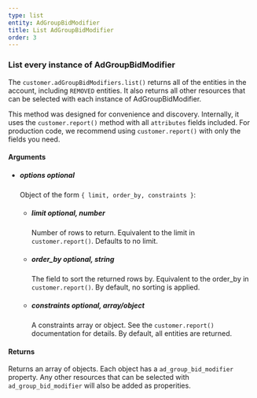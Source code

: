```yaml
---
type: list
entity: AdGroupBidModifier 
title: List AdGroupBidModifier 
order: 3
---
```


### List every instance of AdGroupBidModifier 


The `customer.adGroupBidModifiers.list()` returns all of the entities in the account, including `REMOVED` entities. It also returns all other resources that can be selected with each instance of AdGroupBidModifier.

This method was designed for convenience and discovery. Internally, it uses the `customer.report()` method with all `attributes` fields included. For production code, we recommend using `customer.report()` with only the fields you need.


#### Arguments

-   ##### options _optional_
    Object of the form `{ limit, order_by, constraints }`:
    -   ##### limit _optional, number_
        Number of rows to return. Equivalent to the limit in `customer.report()`. Defaults to no limit.
    -   ##### order_by _optional, string_
        The field to sort the returned rows by. Equivalent to the order_by in `customer.report()`. By default, no sorting is applied.
    -   ##### constraints _optional, array/object_
        A constraints array or object. See the `customer.report()` documentation for details. By default, all entities are returned.


#### Returns

Returns an array of objects.
Each object has a `ad_group_bid_modifier` property. Any other resources that can be selected with `ad_group_bid_modifier` will also be added as properities.
